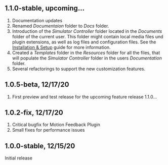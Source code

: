 ## 1.1.0-stable, upcoming...

  1. Documentation updates
  2. Renamed *Documentaion* folder to *Docs* folder.
  3. Introduction of the *Simulator Controller* folder located in the *Documents* folder of the current user. This folder might contain local media files und plugin extensions, as well as log files and configuration files. See the [Installation & Setup](https://github.com/SeriousOldMan/Simulator-Controller/wiki/Installation-&-Setup#using-your-own-pictures-videos-and-sounds-for-all-the-splash-screens) guide for more information.
  4. Created a *Templates* folder in the *Resources* folder for all the files, that will populate the *Simulator Controller* folder in the users *Documentation* folder.
  5. Several refactorings to support the new customization features.

## 1.0.5-beta, 12/17/20

  1. First preview and test release for the upcoming feature release 1.1.0...

## 1.0.2-fix, 12/17/20

  1. Critical bugfix for Motion Feedback Plugin
  2. Small fixes for performance issues

## 1.0.0-stable, 12/15/20

Initial release